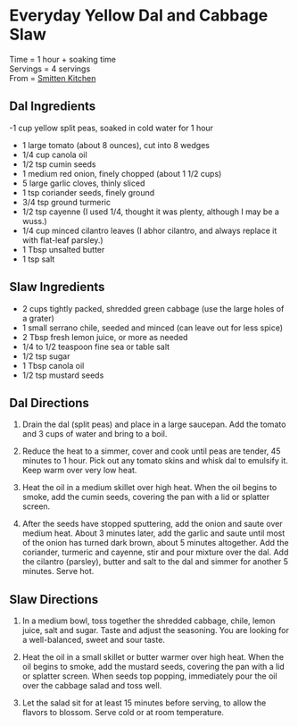 Everyday Yellow Dal and Cabbage Slaw
=====

Time = 1 hour + soaking time \
Servings = 4 servings \
From = [Smitten Kitchen](https://smittenkitchen.com/2007/06/everyday-yellow-dal/)

**Dal Ingredients**
----

-1 cup yellow split peas, soaked in cold water for 1 hour
- 1 large tomato (about 8 ounces), cut into 8 wedges
- 1/4 cup canola oil
- 1/2 tsp cumin seeds
- 1 medium red onion, finely chopped (about 1 1/2 cups)
- 5 large garlic cloves, thinly sliced
- 1 tsp coriander seeds, finely ground
- 3/4 tsp ground turmeric
- 1/2 tsp cayenne (I used 1/4, thought it was plenty, although I may be a wuss.)
- 1/4 cup minced cilantro leaves (I abhor cilantro, and always replace it with flat-leaf parsley.)
- 1 Tbsp unsalted butter
- 1 tsp salt

**Slaw Ingredients**
----
- 2 cups tightly packed, shredded green cabbage (use the large holes of a grater)
- 1 small serrano chile, seeded and minced (can leave out for less spice)
- 2 Tbsp fresh lemon juice, or more as needed
- 1/4 to 1/2 teaspoon fine sea or table salt
- 1/2 tsp sugar
- 1 Tbsp canola oil
- 1/2 tsp mustard seeds


**Dal Directions**
----

1. Drain the dal (split peas) and place in a large saucepan. Add the tomato and 3 cups of water and bring to a boil.

2. Reduce the heat to a simmer, cover and cook until peas are tender, 45 minutes to 1 hour. Pick out any tomato skins and whisk dal to emulsify it. Keep warm over very low heat.

3. Heat the oil in a medium skillet over high heat. When the oil begins to smoke, add the cumin seeds, covering the pan with a lid or splatter screen. 

4. After the seeds have stopped sputtering, add the onion and saute over medium heat. About 3 minutes later, add the garlic and saute until most of the onion has turned dark brown, about 5 minutes altogether. Add the coriander, turmeric and cayenne, stir and pour mixture over the dal. Add the cilantro (parsley), butter and salt to the dal and simmer for another 5 minutes. Serve hot.


**Slaw Directions**
----

1. In a medium bowl, toss together the shredded cabbage, chile, lemon juice, salt and sugar. Taste and adjust the seasoning. You are looking for a well-balanced, sweet and sour taste.

2. Heat the oil in a small skillet or butter warmer over high heat. When the oil begins to smoke, add the mustard seeds, covering the pan with a lid or splatter screen. When seeds top popping, immediately pour the oil over the cabbage salad and toss well. 

3. Let the salad sit for at least 15 minutes before serving, to allow the flavors to blossom. Serve cold or at room temperature.